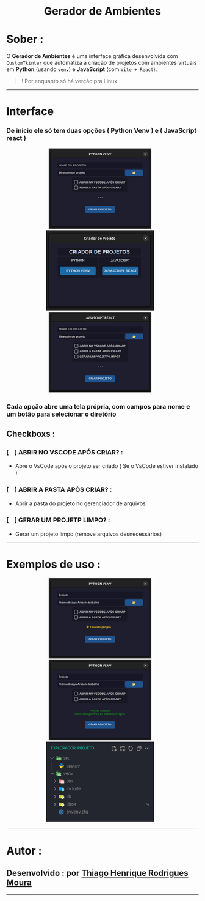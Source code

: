 # <div align="center"> Gerador de Ambientes </div>

# Sober :
O **Gerador de Ambientes** é uma interface gráfica desenvolvida com `CustomTkinter` que automatiza a criação de projetos com ambientes virtuais em **Python** (usando `venv`) e **JavaScript** (com `Vite + React`).

>  ! Por enquanto só há verção pra Linux.

---

# Interface
### De inicio ele só tem duas opções ( Python Venv ) e ( JavaScript react )  
<div align="center">
  <img height="210px" src=".github/images/python-venv.png">ㅤ
  <img height="210px" src=".github/images/tela-inicial.png">ㅤ
  <img height="210px" src=".github/images/javascript-react.png">ㅤ
</div>

### Cada opção abre uma tela própria, com campos para nome e um botão para selecionar o diretório  

## Checkboxs :
### [ㅤ] ABRIR NO VSCODE APÓS CRIAR? :  
- Abre o VsCode após o projeto ser criado ( Se o VsCode estiver instalado )  
### [ㅤ] ABRIR A PASTA APÓS CRIAR? :
- Abrir a pasta do projeto no gerenciador de arquivos
### [ㅤ] GERAR UM PROJETP LIMPO? :
- Gerar um projeto limpo (remove arquivos desnecessários)

---

# Exemplos de uso :

<div align="center">
  <img height="210px" src=".github/images/python-venv-criando.png">ㅤ
  <img height="210px" src=".github/images/python-venv-criado.png">ㅤ
  <img height="210px" src=".github/images/python-estrutura.png">ㅤ
</div>

---

# Autor : 
## Desenvolvido : por **[Thiago Henrique Rodrigues Moura](https://github.com/ThiagoHenriqueRm)**

---